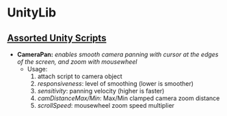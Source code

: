 # UnityLib
## <ins>Assorted Unity Scripts</ins>

- **CameraPan:** *enables smooth camera panning with cursor at the edges of the screen, and zoom with mousewheel*
    - Usage: 
        1. attach script to camera object
        2. *responsiveness*: level of smoothing (lower is smoother)
        3. *sensitivity*: panning velocity (higher is faster)
        4. *camDistanceMax/Min*: Max/Min clamped camera zoom distance
        5. *scrollSpeed*: mousewheel zoom speed multiplier
